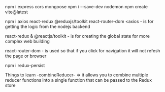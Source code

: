 <For express App>
npm i express cors mongoose
npm i --save-dev nodemon

<For Frontend React>
npm create vite@latest
<options>

npm i axios react-redux @reduxjs/toolkit react-router-dom
<axios - is for getting the logic from the nodejs backend

 react-redux & @reactjs/toolkit - is for creating the global state for more complex web building
 
 react-router-dom - is used so that if you click for navigation it will not refesh the page or browser
>

npm i redux-persist <to keep the data in the local storage so that if the user refreshes the browser the data will not be removed or vanished from the web>


Things to learn
-combineReducer- => it allows you to combine multiple reducer functions into a single function that can be passed to the Redux store